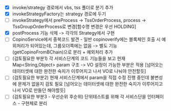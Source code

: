 - [x]  invoke/strategy 경로에서 vbs, tss 폴더로 분기 추가
- [x]  invokeStrategyFactory는 strategy 경로에 두기
- [ ]  invokeStrategy에서 preProcess -> TssOrderProcess, process -> TssGroupOrderProcess로 변경\[함수명 변경은 우선 HOLDING\]
- [x]  postProcess 기능 삭제 -> 각각의 Strategy에서 구현
- [ ]  CopinoService에서 중복코드 발견 - 일반 copinoverify에는 블록체인 호출 시 예외처리가 되어있는데, 그룹오더쪽에는 없음 -> 별도 기능(getCopinoFromBChain)으로 분리 + 예외처리 추가
- [ ] (검토필요한 부분1) 각 서비스단계의 코드 기능들을 보고 현재 Map<String,Object> param 구조 -> VO 설정이 가능한 부분은 적용 \[넘어오는 데이터셋에 대한 완전한 숙지가 이루어지고 나서 VO로 나눠야 안전할듯\]
- [ ] (검토필요한 부분2) 현재 서비스단계에서 param을 직접 수정 진행 중인데 불변성에 문제가 없을지 검토 필요 \[넘어오는 데이터셋에 대한 완전한 숙지가 이루어지고 나서 VO로 만들던 해야할듯\]
- [ ] (검토필요한 부분3 - 우선순위 후순위) 단위테스트를 위해 각 서비스단을 인터페이스 - 구현체로 분리